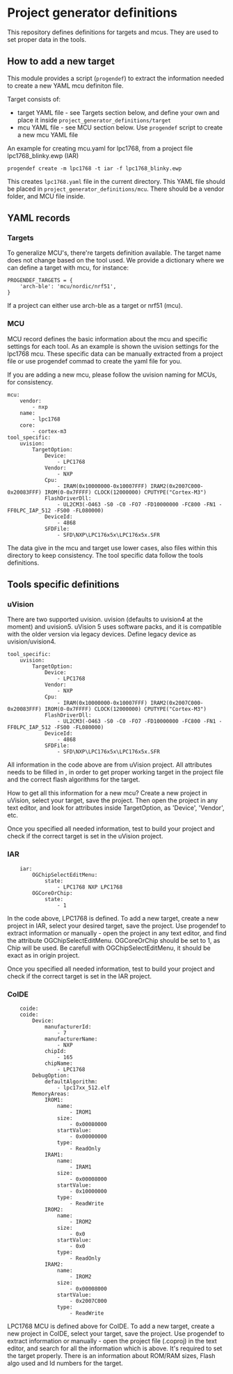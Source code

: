 # Project generator definitions

This repository defines definitions for targets and mcus. They are used to set proper data in the tools.

## How to add a new target

This module provides a script (``progendef``) to extract the information needed to create a new YAML mcu definiton file.

Target consists of:
- target YAML file - see Targets section below, and define your own and place it inside ``project_generator_definitions/target``
- mcu YAML file - see MCU section below. Use ``progendef`` script to create a new mcu YAML file

An example for creating mcu.yaml for lpc1768, from a project file lpc1768_blinky.ewp (IAR)

```
progendef create -m lpc1768 -t iar -f lpc1768_blinky.ewp
```

This creates ``lpc1768.yaml`` file in the current directory. This YAML file should be placed in ``project_generator_definitions/mcu``. There should be a vendor folder, and MCU file inside. 

## YAML records

### Targets

To generalize MCU's, there're targets definition available. The target name does not change based on the tool used. We provide a dictionary where we can define a target with mcu, for instance:

```
PROGENDEF_TARGETS = {
    'arch-ble': 'mcu/nordic/nrf51',
}
```

If a project can either use arch-ble as a target or nrf51 (mcu). 

### MCU

MCU record defines the basic information about the mcu and specific settings for each tool. As an example is shown the uvision settings for the lpc1768 mcu. These specific data can be manually extracted from a project file or use progendef commad to create the yaml file for you.

If you are adding a new mcu, please follow the uvision naming for MCUs, for consistency.

```
mcu:
    vendor:
        - nxp
    name:
        - lpc1768
    core:
        - cortex-m3
tool_specific:
    uvision:
        TargetOption:
            Device:
                - LPC1768
            Vendor:
                - NXP
            Cpu:
                - IRAM(0x10000000-0x10007FFF) IRAM2(0x2007C000-0x20083FFF) IROM(0-0x7FFFF) CLOCK(12000000) CPUTYPE("Cortex-M3")
            FlashDriverDll:
                - UL2CM3(-O463 -S0 -C0 -FO7 -FD10000000 -FC800 -FN1 -FF0LPC_IAP_512 -FS00 -FL080000)
            DeviceId:
                - 4868
            SFDFile:
                - SFD\NXP\LPC176x5x\LPC176x5x.SFR
```

The data give in the mcu and target use lower cases, also files within this directory to keep consistency. The tool specific data follow the tools definitions.

## Tools specific definitions

### uVision

There are two supported uvision. uvision (defaults to uvision4 at the moment) and uvision5. uVision 5 uses software packs, and it is compatible with the older version via legacy devices. Define legacy device as uvision/uvision4.

```
tool_specific:
    uvision:
        TargetOption:
            Device:
                - LPC1768
            Vendor:
                - NXP
            Cpu:
                - IRAM(0x10000000-0x10007FFF) IRAM2(0x2007C000-0x20083FFF) IROM(0-0x7FFFF) CLOCK(12000000) CPUTYPE("Cortex-M3")
            FlashDriverDll:
                - UL2CM3(-O463 -S0 -C0 -FO7 -FD10000000 -FC800 -FN1 -FF0LPC_IAP_512 -FS00 -FL080000)
            DeviceId:
                - 4868
            SFDFile:
                - SFD\NXP\LPC176x5x\LPC176x5x.SFR
```

All information in the code above are from uVision project. All attributes needs to be filled in , in order to get proper working target in the project file and the correct flash algorithms for the target.

How to get all this information for a new mcu? Create a new project in uVision, select your target, save the project. Then open the project in any text editor, and look for attributes inside TargetOption, as 'Device', 'Vendor', etc.

Once you specified all needed information, test to build your project and check if the correct target is set in the uVision project.

### IAR

```
    iar:
        OGChipSelectEditMenu:
            state:
                - LPC1768 NXP LPC1768
        OGCoreOrChip:
            state:
                - 1
```

In the code above, LPC1768 is defined. To add a new target, create a new project in IAR, select your desired target, save the project. Use progendef to extract information or manually - open the project in any text editor, and find the attribute OGChipSelectEditMenu. OGCoreOrChip should be set to 1, as Chip will be used. Be carefull with OGChipSelectEditMenu, it should be exact as in origin project.

Once you specified all needed information, test to build your project and check if the correct target is set in the IAR project.

### CoIDE

```
    coide:
    coide:
        Device:
            manufacturerId:
                - 7
            manufacturerName:
                - NXP
            chipId:
                - 165
            chipName:
                - LPC1768
        DebugOption:
            defaultAlgorithm:
                - lpc17xx_512.elf
        MemoryAreas:
            IROM1:
                name:
                    - IROM1
                size:
                    - 0x00080000
                startValue:
                    - 0x00000000
                type:
                    - ReadOnly
            IRAM1:
                name:
                    - IRAM1
                size:
                    - 0x00008000
                startValue:
                    - 0x10000000
                type:
                    - ReadWrite
            IROM2:
                name:
                    - IROM2
                size:
                    - 0x0
                startValue:
                    - 0x0
                type:
                    - ReadOnly
            IRAM2:
                name:
                    - IROM2
                size:
                    - 0x00008000
                startValue:
                    - 0x2007C000
                type:
                    - ReadWrite
```

LPC1768 MCU is defined above for CoIDE. To add a new target, create a new project in CoIDE, select your target, save the project. Use progendef to extract information or manually - open the project file (.coproj) in the text editor, and search for all the information which is above. It's required to set the target properly. There is an information about ROM/RAM sizes, Flash algo used and Id numbers for the target.
